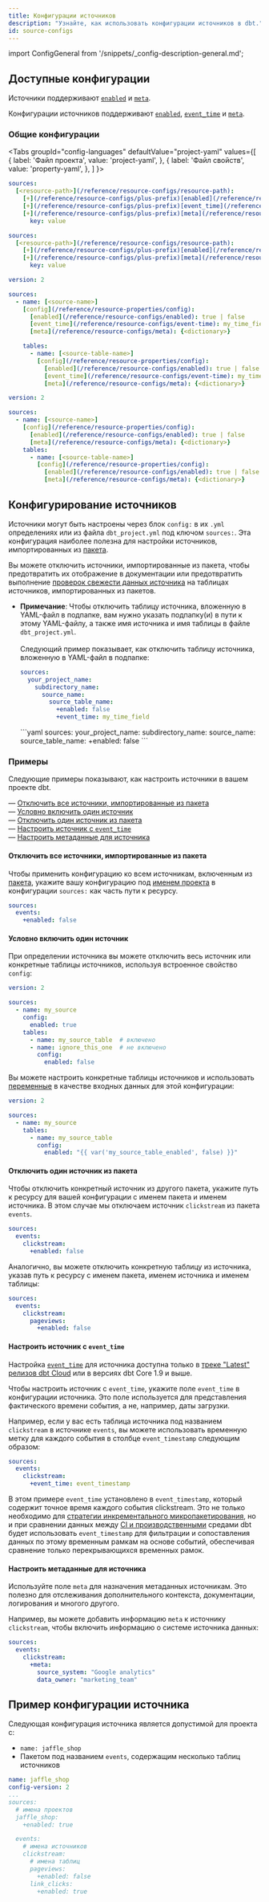 ```yaml
---
title: Конфигурации источников
description: "Узнайте, как использовать конфигурации источников в dbt."
id: source-configs
---
```


import ConfigGeneral from '/snippets/_config-description-general.md';

## Доступные конфигурации

<VersionBlock lastVersion="1.8">

Источники поддерживают [`enabled`](/reference/resource-configs/enabled) и [`meta`](/reference/resource-configs/meta).

</VersionBlock>

<VersionBlock firstVersion="1.9">

Конфигурации источников поддерживают [`enabled`](/reference/resource-configs/enabled), [`event_time`](/reference/resource-configs/event-time) и [`meta`](/reference/resource-configs/meta).

</VersionBlock>

### Общие конфигурации

<ConfigGeneral />

<Tabs
  groupId="config-languages"
  defaultValue="project-yaml"
  values={[
    { label: 'Файл проекта', value: 'project-yaml', },
    { label: 'Файл свойств', value: 'property-yaml', },
  ]
}>

<TabItem value="project-yaml">

<File name='dbt_project.yml'>

<VersionBlock firstVersion="1.9">

```yaml
sources:
  [<resource-path>](/reference/resource-configs/resource-path):
    [+](/reference/resource-configs/plus-prefix)[enabled](/reference/resource-configs/enabled): true | false
    [+](/reference/resource-configs/plus-prefix)[event_time](/reference/resource-configs/event-time): my_time_field
    [+](/reference/resource-configs/plus-prefix)[meta](/reference/resource-configs/meta):
      key: value

```
</VersionBlock>

<VersionBlock lastVersion="1.8">

```yaml
sources:
  [<resource-path>](/reference/resource-configs/resource-path):
    [+](/reference/resource-configs/plus-prefix)[enabled](/reference/resource-configs/enabled): true | false
    [+](/reference/resource-configs/plus-prefix)[meta](/reference/resource-configs/meta):
      key: value
```
</VersionBlock>

</File>

</TabItem>


<TabItem value="property-yaml">

<File name='models/properties.yml'>

<VersionBlock firstVersion="1.9">

```yaml
version: 2

sources:
  - name: [<source-name>]
    [config](/reference/resource-properties/config):
      [enabled](/reference/resource-configs/enabled): true | false
      [event_time](/reference/resource-configs/event-time): my_time_field
      [meta](/reference/resource-configs/meta): {<dictionary>}

    tables:
      - name: [<source-table-name>]
        [config](/reference/resource-properties/config):
          [enabled](/reference/resource-configs/enabled): true | false
          [event_time](/reference/resource-configs/event-time): my_time_field
          [meta](/reference/resource-configs/meta): {<dictionary>}

```
</VersionBlock>

<VersionBlock lastVersion="1.8">

```yaml
version: 2

sources:
  - name: [<source-name>]
    [config](/reference/resource-properties/config):
      [enabled](/reference/resource-configs/enabled): true | false
      [meta](/reference/resource-configs/meta): {<dictionary>}
    tables:
      - name: [<source-table-name>]
        [config](/reference/resource-properties/config):
          [enabled](/reference/resource-configs/enabled): true | false
          [meta](/reference/resource-configs/meta): {<dictionary>}

```
</VersionBlock>

</File>

</TabItem>

</Tabs>

## Конфигурирование источников

Источники могут быть настроены через блок `config:` в их `.yml` определениях или из файла `dbt_project.yml` под ключом `sources:`. Эта конфигурация наиболее полезна для настройки источников, импортированных из [пакета](/docs/build/packages).

Вы можете отключить источники, импортированные из пакета, чтобы предотвратить их отображение в документации или предотвратить выполнение [проверок свежести данных источника](/docs/build/sources#source-data-freshness) на таблицах источников, импортированных из пакетов.

- **Примечание**: Чтобы отключить таблицу источника, вложенную в YAML-файл в подпапке, вам нужно указать подпапку(и) в пути к этому YAML-файлу, а также имя источника и имя таблицы в файле `dbt_project.yml`.<br /><br />
  Следующий пример показывает, как отключить таблицу источника, вложенную в YAML-файл в подпапке:

  <File name='dbt_project.yml'>

  <VersionBlock firstVersion="1.9">

  ```yaml
  sources:
    your_project_name:
      subdirectory_name:
        source_name:
          source_table_name:
            +enabled: false
            +event_time: my_time_field
  ```

  </VersionBlock>

  <VersionBlock lastVersion="1.8">
    ```yaml
  sources:
    your_project_name:
      subdirectory_name:
        source_name:
          source_table_name:
            +enabled: false
  ```
  </VersionBlock>
  </File>

### Примеры

Следующие примеры показывают, как настроить источники в вашем проекте dbt.

&mdash; [Отключить все источники, импортированные из пакета](#disable-all-sources-imported-from-a-package) <br />
&mdash; [Условно включить один источник](#conditionally-enable-a-single-source) <br />
&mdash; [Отключить один источник из пакета](#disable-a-single-source-from-a-package) <br />
&mdash; [Настроить источник с `event_time`](#configure-a-source-with-an-event_time) <br />
&mdash; [Настроить метаданные для источника](#configure-meta-to-a-source) <br />

#### Отключить все источники, импортированные из пакета

Чтобы применить конфигурацию ко всем источникам, включенным из [пакета](/docs/build/packages), укажите вашу конфигурацию под [именем проекта](/reference/project-configs/name.md) в конфигурации `sources:` как часть пути к ресурсу.

<File name='dbt_project.yml'>

```yml
sources:
  events:
    +enabled: false
```

</File>

#### Условно включить один источник

При определении источника вы можете отключить весь источник или конкретные таблицы источников, используя встроенное свойство `config`:

<File name='models/sources.yml'>

```yml
version: 2

sources:
  - name: my_source
    config:
      enabled: true
    tables:
      - name: my_source_table  # включено
      - name: ignore_this_one  # не включено
        config:
          enabled: false
```

</File>

Вы можете настроить конкретные таблицы источников и использовать [переменные](/reference/dbt-jinja-functions/var) в качестве входных данных для этой конфигурации:

<File name='models/sources.yml'>

```yml
version: 2

sources:
  - name: my_source
    tables:
      - name: my_source_table
        config:
          enabled: "{{ var('my_source_table_enabled', false) }}"
```

</File>

#### Отключить один источник из пакета

Чтобы отключить конкретный источник из другого пакета, укажите путь к ресурсу для вашей конфигурации с именем пакета и именем источника. В этом случае мы отключаем источник `clickstream` из пакета `events`.

<File name='dbt_project.yml'>

```yml
sources:
  events:
    clickstream:
      +enabled: false
```

</File>

Аналогично, вы можете отключить конкретную таблицу из источника, указав путь к ресурсу с именем пакета, именем источника и именем таблицы:

<File name='dbt_project.yml'>

```yml
sources:
  events:
    clickstream:
      pageviews:
        +enabled: false
```

</File>

#### Настроить источник с `event_time`

<VersionBlock lastVersion="1.8">

Настройка [`event_time`](/reference/resource-configs/event-time) для источника доступна только в [треке "Latest" релизов dbt Cloud](/docs/dbt-versions/cloud-release-tracks) или в версиях dbt Core 1.9 и выше.

</VersionBlock>

<VersionBlock firstVersion="1.9">

Чтобы настроить источник с `event_time`, укажите поле `event_time` в конфигурации источника. Это поле используется для представления фактического времени события, а не, например, даты загрузки.

Например, если у вас есть таблица источника под названием `clickstream` в источнике `events`, вы можете использовать временную метку для каждого события в столбце `event_timestamp` следующим образом:

<File name='dbt_project.yml'>

```yaml
sources:
  events:
    clickstream:
      +event_time: event_timestamp
```
</File>

В этом примере `event_time` установлено в `event_timestamp`, который содержит точное время каждого события clickstream.
Это не только необходимо для [стратегии инкрементального микропакетирования](/docs/build/incremental-microbatch), но и при сравнении данных между [CI и производственными](/docs/deploy/advanced-ci#speeding-up-comparisons) средами dbt будет использовать `event_timestamp` для фильтрации и сопоставления данных по этому временным рамкам на основе событий, обеспечивая сравнение только перекрывающихся временных рамок.

</VersionBlock>

#### Настроить метаданные для источника

Используйте поле `meta` для назначения метаданных источникам. Это полезно для отслеживания дополнительного контекста, документации, логирования и многого другого.

Например, вы можете добавить информацию `meta` к источнику `clickstream`, чтобы включить информацию о системе источника данных:

<File name='dbt_project.yml'>

```yaml
sources:
  events:
    clickstream:
      +meta:
        source_system: "Google analytics"
        data_owner: "marketing_team"
```
</File>

## Пример конфигурации источника

Следующая конфигурация источника является допустимой для проекта с:
* `name: jaffle_shop`
* Пакетом под названием `events`, содержащим несколько таблиц источников

<File name='dbt_project.yml'>

```yml
name: jaffle_shop
config-version: 2
...
sources:
  # имена проектов
  jaffle_shop:
    +enabled: true

  events:
    # имена источников
    clickstream:
      # имена таблиц
      pageviews:
        +enabled: false
      link_clicks:
        +enabled: true
```

</File>